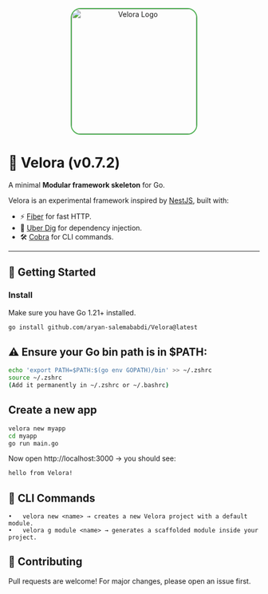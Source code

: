 <p align="center">
  <img 
    src="https://aryansab.storage.iran.liara.space/velora%20logo.png" 
    alt="Velora Logo" 
    width="250" 
    style="border-radius: 20px; border: 2px solid #4CAF50;"/>
</p>

# 🌱 Velora (v0.7.2)
A minimal **Modular framework skeleton** for Go.

Velora is an experimental framework inspired by [NestJS](https://nestjs.com/), built with:
- ⚡️ [Fiber](https://github.com/gofiber/fiber) for fast HTTP.
- 🧩 [Uber Dig](https://github.com/uber-go/dig) for dependency injection.
- 🛠️ [Cobra](https://github.com/spf13/cobra) for CLI commands.

---

## 🚀 Getting Started

### Install
Make sure you have Go 1.21+ installed.

```bash
go install github.com/aryan-salemababdi/Velora@latest
```

## ⚠️ Ensure your Go bin path is in $PATH:

```bash
echo 'export PATH=$PATH:$(go env GOPATH)/bin' >> ~/.zshrc
source ~/.zshrc
(Add it permanently in ~/.zshrc or ~/.bashrc)
```

## Create a new app

```bash
velora new myapp
cd myapp
go run main.go
```

Now open http://localhost:3000 → you should see:

```bash
hello from Velora!
```


## 🧩 CLI Commands

	•	velora new <name> → creates a new Velora project with a default module.
	•	velora g module <name> → generates a scaffolded module inside your project.



## 🤝 Contributing

Pull requests are welcome! For major changes, please open an issue first.
